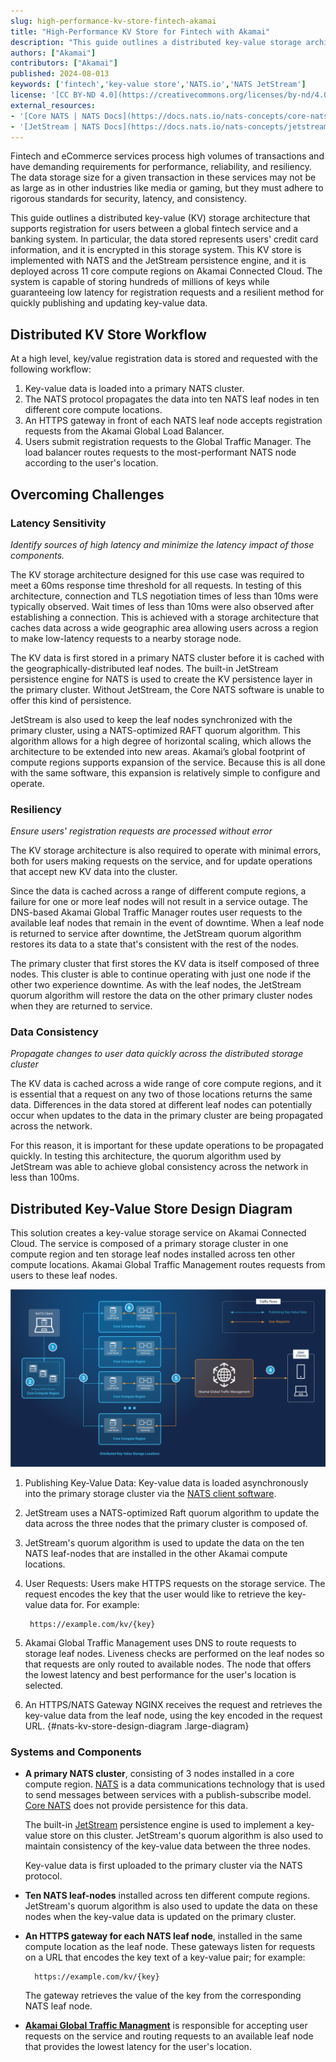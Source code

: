 ```yaml
---
slug: high-performance-kv-store-fintech-akamai
title: "High-Performance KV Store for Fintech with Akamai"
description: "This guide outlines a distributed key-value storage architecture with NATS and JetStream that supports user registration for a global fintech service."
authors: ["Akamai"]
contributors: ["Akamai"]
published: 2024-08-013
keywords: ['fintech','key-value store','NATS.io','NATS JetStream']
license: '[CC BY-ND 4.0](https://creativecommons.org/licenses/by-nd/4.0)'
external_resources:
- '[Core NATS | NATS Docs](https://docs.nats.io/nats-concepts/core-nats)'
- '[JetStream | NATS Docs](https://docs.nats.io/nats-concepts/jetstream)'
---
```


Fintech and eCommerce services process high volumes of transactions and have demanding requirements for performance, reliability, and resiliency. The data storage size for a given transaction in these services may not be as large as in other industries like media or gaming, but they must adhere to rigorous standards for security, latency, and consistency.

This guide outlines a distributed key-value (KV) storage architecture that supports registration for users between a global fintech service and a banking system. In particular, the data stored represents users' credit card information, and it is encrypted in this storage system. This KV store is implemented with NATS and the JetStream persistence engine, and it is deployed across 11 core compute regions on Akamai Connected Cloud. The system is capable of storing hundreds of millions of keys while guaranteeing low latency for registration requests and a resilient method for quickly publishing and updating key-value data.

## Distributed KV Store Workflow

At a high level, key/value registration data is stored and requested with the following workflow:

1. Key-value data is loaded into a primary NATS cluster.
1. The NATS protocol propagates the data into ten NATS leaf nodes in ten different core compute locations.
1. An HTTPS gateway in front of each NATS leaf node accepts registration requests from the Akamai Global Load Balancer.
1. Users submit registration requests to the Global Traffic Manager. The load balancer routes requests to the most-performant NATS node according to the user's location.

## Overcoming Challenges

### Latency Sensitivity

*Identify sources of high latency and minimize the latency impact of those components.*

The KV storage architecture designed for this use case was required to meet a 60ms response time threshold for all requests. In testing of this architecture, connection and TLS negotiation times of less than 10ms were typically observed. Wait times of less than 10ms were also observed after establishing a connection. This is achieved with a storage architecture that caches data across a wide geographic area allowing users across a region to make low-latency requests to a nearby storage node.

The KV data is first stored in a primary NATS cluster before it is cached with the geographically-distributed leaf nodes. The built-in JetStream persistence engine for NATS is used to create the KV persistence layer in the primary cluster. Without JetStream, the Core NATS software is unable to offer this kind of persistence.

JetStream is also used to keep the leaf nodes synchronized with the primary cluster, using a NATS-optimized RAFT quorum algorithm. This algorithm allows for a high degree of horizontal scaling, which allows the architecture to be extended into new areas. Akamai’s global footprint of compute regions supports expansion of the service. Because this is all done with the same software, this expansion is relatively simple to configure and operate.

### Resiliency

*Ensure users' registration requests are processed without error*

The KV storage architecture is also required to operate with minimal errors, both for users making requests on the service, and for update operations that accept new KV data into the cluster.

Since the data is cached across a range of different compute regions, a failure for one or more leaf nodes will not result in a service outage. The DNS-based Akamai Global Traffic Manager routes user requests to the available leaf nodes that remain in the event of downtime. When a leaf node is returned to service after downtime, the JetStream quorum algorithm restores its data to a state that's consistent with the rest of the nodes.

The primary cluster that first stores the KV data is itself composed of three nodes. This cluster is able to continue operating with just one node if the other two experience downtime. As with the leaf nodes, the JetStream quorum algorithm will restore the data on the other primary cluster nodes when they are returned to service.

### Data Consistency

*Propagate changes to user data quickly across the distributed storage cluster*

The KV data is cached across a wide range of core compute regions, and it is essential that a request on any two of those locations returns the same data. Differences in the data stored at different leaf nodes can potentially occur when updates to the data in the primary cluster are being propagated across the network.

For this reason, it is important for these update operations to be propagated quickly. In testing this architecture, the quorum algorithm used by JetStream was able to achieve global consistency across the network in less than 100ms.


## Distributed Key-Value Store Design Diagram

This solution creates a key-value storage service on Akamai Connected Cloud. The service is composed of a primary storage cluster in one compute region and ten storage leaf nodes installed across ten other compute locations. Akamai Global Traffic Management routes requests from users to these leaf nodes.

![NATS Key-Value Store Design Diagram](nats-kv-store.svg?diagram-description-id=nats-kv-store-design-diagram)

1. Publishing Key-Value Data: Key-value data is loaded asynchronously into the primary storage cluster via the [NATS client software](https://docs.nats.io/running-a-nats-service/clients).

2. JetStream uses a NATS-optimized Raft quorum algorithm to update the data across the three nodes that the primary cluster is composed of.

3. JetStream's quorum algorithm is used to update the data on the ten NATS leaf-nodes that are installed in the other Akamai compute locations.

4. User Requests: Users make HTTPS requests on the storage service. The request encodes the key that the user would like to retrieve the key-value data for. For example:

        https://example.com/kv/{key}

5. Akamai Global Traffic Management uses DNS to route requests to storage leaf nodes. Liveness checks are performed on the leaf nodes so that requests are only routed to available nodes. The node that offers the lowest latency and best performance for the user's location is selected.

6. An HTTPS/NATS Gateway NGINX receives the request and retrieves the key-value data from the leaf node, using the key encoded in the request URL.
{#nats-kv-store-design-diagram .large-diagram}

### Systems and Components

- **A primary NATS cluster**, consisting of 3 nodes installed in a core compute region. [NATS](https://nats.io/) is a data communications technology that is used to send messages between services with a publish-subscribe model. [Core NATS](https://docs.nats.io/nats-concepts/core-nats) does not provide persistence for this data.

    The built-in [JetStream](https://docs.nats.io/nats-concepts/jetstream) persistence engine is used to implement a key-value store on this cluster. JetStream's quorum algorithm is also used to maintain consistency of the key-value data between the three nodes.

    Key-value data is first uploaded to the primary cluster via the NATS protocol.

- **Ten NATS leaf-nodes** installed across ten different compute regions. JetStream's quorum algorithm is also used to update the data on these nodes when the key-value data is updated on the primary cluster.

- **An HTTPS gateway for each NATS leaf node**, installed in the same compute location as the leaf node. These gateways listen for requests on a URL that encodes the key text of a key-value pair; for example:

        https://example.com/kv/{key}

    The gateway retrieves the value of the key from the corresponding NATS leaf node.

- **[Akamai Global Traffic Managment](https://www.akamai.com/products/global-traffic-management)** is responsible for accepting user requests on the service and routing requests to an available leaf node that provides the lowest latency for the user's location.